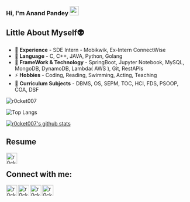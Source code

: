 ### Hi, I'm Anand Pandey <img src="https://media.giphy.com/media/hvRJCLFzcasrR4ia7z/giphy.gif" width="25px">
## Little About Myself👽
- 🌱 **Experience** - SDE Intern - Mobikwik, Ex-Intern ConnectWise 
- 💬 **Language** - C, C++, JAVA, Python, Golang
- 🥅 **FrameWork & Technology** - SpringBoot, Jupyter Notebook, MySQL, MongoDB, DynamoDB, Lambda( AWS ), Git, RestAPIs
- ⚡ **Hobbies** - Coding, Reading, Swimming, Acting, Teaching
- 📕 **Curriculum Subjects** - DBMS, OS, SEPM, TOC, HCI, FDS, PSOOP, COA, DSF


<p align="left"> <img src="https://komarev.com/ghpvc/?username=r0cket007&label=Profile%20views&color=0e75b6&style=flat" alt="r0cket007" /> </p>


![Top Langs](https://github-readme-stats.vercel.app/api/top-langs/?username=r0cket007)

[![r0cket007's github stats](https://github-readme-stats.vercel.app/api?username=r0cket007&count_private=true&include_all_commits=true&theme=radical) ](https://google.com)

## **Resume**
[<img align="left" alt="r0cket007 | Resume" width="30px" src="https://cdn4.iconfinder.com/data/icons/education-glyphs-vol-3/52/resume__profile__document__job__CV__interview__career-512.png" />][Resume]
<br />

## Connect with me:
[<img align="left" alt="r0cket007 | StopStalk" width="30px" src="https://avatars1.githubusercontent.com/u/14951079?s=400&v=4" />][StopStalk]
[<img align="left" alt="r0cket007 | Facebook" width="30px" src="https://cdn.jsdelivr.net/npm/simple-icons@v3/icons/facebook.svg" />][Facebook]
[<img align="left" alt="r0cket007 | Instagram" width="30px" src="https://cdn.jsdelivr.net/npm/simple-icons@v3/icons/instagram.svg" />][Instagram]
[<img align="left" alt="r0cket007 | LinkedIn" width="30px" src="https://cdn.jsdelivr.net/npm/simple-icons@v3/icons/linkedin.svg" />][linkedin]
<br />
<!-- This section you create this variables that are used above -->
[Facebook]: https://www.facebook.com/profile.php?id=100022893410458
[Instagram]: https://www.instagram.com/r0cket007_/
[linkedin]: https://www.linkedin.com/in/r0cket007/
[StopStalk]: https://www.stopstalk.com/user/profile/r0cket007
[Resume]: https://drive.google.com/file/d/1Skee37Mu3z6ry8MNJ4RBhYlBoqodNmsq/view?usp=sharing
